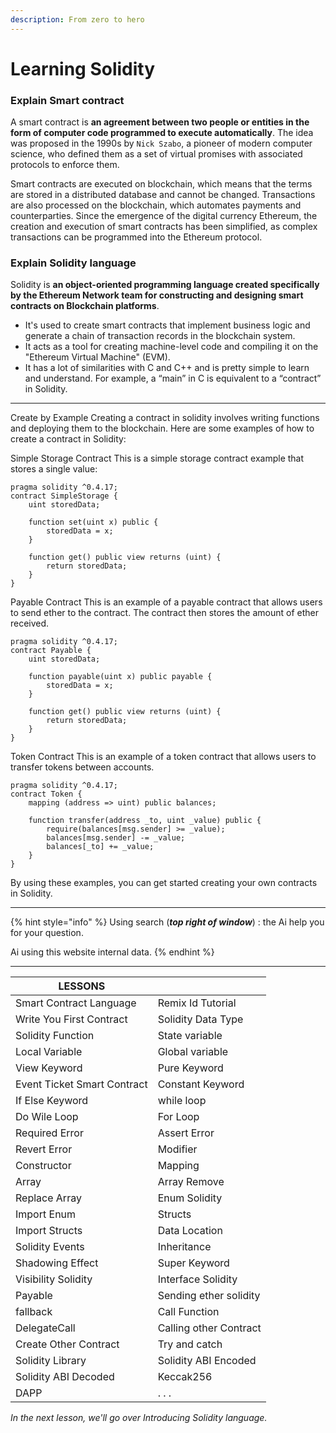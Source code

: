 ```yaml
---
description: From zero to hero
---
```


# Learning Solidity

### Explain Smart contract

A smart contract is **an agreement between two people or entities in the form of computer code programmed to execute automatically**. The idea was proposed in the 1990s by `Nick Szabo`, a pioneer of modern computer science, who defined them as a set of virtual promises with associated protocols to enforce them.

Smart contracts are executed on blockchain, which means that the terms are stored in a distributed database and cannot be changed. Transactions are also processed on the blockchain, which automates payments and counterparties. Since the emergence of the digital currency Ethereum, the creation and execution of smart contracts has been simplified, as complex transactions can be programmed into the Ethereum protocol.

### Explain Solidity language

Solidity is **an object-oriented programming language created specifically by the Ethereum Network team for constructing and designing smart contracts on Blockchain platforms**.

* It's used to create smart contracts that implement business logic and generate a chain of transaction records in the blockchain system.
* It acts as a tool for creating machine-level code and compiling it on the "Ethereum Virtual Machine" (EVM).
* It has a lot of similarities with C and C++ and is pretty simple to learn and understand. For example, a “main” in C is equivalent to a “contract” in Solidity.

***

Create by Example Creating a contract in solidity involves writing functions and deploying them to the blockchain. Here are some examples of how to create a contract in Solidity:

Simple Storage Contract This is a simple storage contract example that stores a single value:

```solidity
pragma solidity ^0.4.17; 
contract SimpleStorage { 
	uint storedData; 
	
	function set(uint x) public { 
		storedData = x; 
	} 
	
	function get() public view returns (uint) { 
		return storedData; 
	}
}
```

Payable Contract This is an example of a payable contract that allows users to send ether to the contract. The contract then stores the amount of ether received.

```solidity
pragma solidity ^0.4.17; 
contract Payable { 
	uint storedData; 
	
	function payable(uint x) public payable { 
		storedData = x; 
	} 
	
	function get() public view returns (uint) { 
		return storedData; 
	}
}
```

Token Contract This is an example of a token contract that allows users to transfer tokens between accounts.

```solidity
pragma solidity ^0.4.17; 
contract Token { 
	mapping (address => uint) public balances; 
	
	function transfer(address _to, uint _value) public { 
		require(balances[msg.sender] >= _value); 
		balances[msg.sender] -= _value; 
		balances[_to] += _value; 
	}
}
```

&#x20;By using these examples, you can get started creating your own contracts in Solidity.

***

{% hint style="info" %}
Using search (_**top right of window**_) : the Ai help you for your question.

Ai using this website internal data.
{% endhint %}

***

| LESSONS                     |                        |
| --------------------------- | ---------------------- |
| Smart Contract Language     | Remix Id Tutorial      |
| Write You First Contract    | Solidity Data Type     |
| Solidity Function           | State variable         |
| Local Variable              | Global variable        |
| View Keyword                | Pure Keyword           |
| Event Ticket Smart Contract | Constant Keyword       |
| If Else Keyword             | while loop             |
| Do Wile Loop                | For Loop               |
| Required Error              | Assert Error           |
| Revert Error                | Modifier               |
| Constructor                 | Mapping                |
| Array                       | Array Remove           |
| Replace Array               | Enum Solidity          |
| Import Enum                 | Structs                |
| Import Structs              | Data Location          |
| Solidity Events             | Inheritance            |
| Shadowing Effect            | Super Keyword          |
| Visibility Solidity         | Interface Solidity     |
| Payable                     | Sending ether solidity |
| fallback                    | Call Function          |
| DelegateCall                | Calling other Contract |
| Create Other Contract       | Try and catch          |
| Solidity Library            | Solidity ABI Encoded   |
| Solidity ABI Decoded        | Keccak256              |
| DAPP                        | . . .                  |

_In the next lesson, we'll go over Introducing Solidity language._
